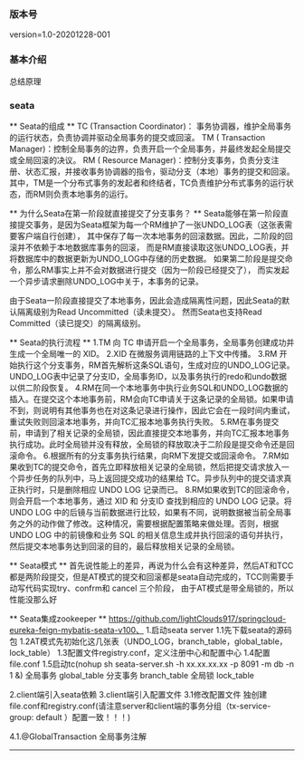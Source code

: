 ### 版本号 ###
version=1.0-20201228-001

### 基本介绍 ###
总结原理


### seata ###
** Seata的组成 **
TC (Transaction Coordinator)： 事务协调器，维护全局事务的运行状态，负责协调并驱动全局事务的提交或回滚。
TM ( Transaction Manager)：控制全局事务的边界，负责开启一个全局事务，并最终发起全局提交或全局回滚的决议。
RM ( Resource Manager)：控制分支事务，负责分支注册、状态汇报，并接收事务协调器的指令，驱动分支（本地）事务的提交和回滚。
其中，TM是一个分布式事务的发起者和终结者，TC负责维护分布式事务的运行状态，而RM则负责本地事务的运行。


** 为什么Seata在第一阶段就直接提交了分支事务？ **
Seata能够在第一阶段直接提交事务，是因为Seata框架为每一个RM维护了一张UNDO_LOG表（这张表需要客户端自行创建），
其中保存了每一次本地事务的回滚数据。因此，二阶段的回滚并不依赖于本地数据库事务的回滚，
而是RM直接读取这张UNDO_LOG表，并将数据库中的数据更新为UNDO_LOG中存储的历史数据。
如果第二阶段是提交命令，那么RM事实上并不会对数据进行提交（因为一阶段已经提交了），
而实发起一个异步请求删除UNDO_LOG中关于，本事务的记录。

由于Seata一阶段直接提交了本地事务，因此会造成隔离性问题，因此Seata的默认隔离级别为Read Uncommitted（读未提交）。
然而Seata也支持Read Committed（读已提交）的隔离级别。

** Seata的执行流程 **
1.TM 向 TC 申请开启一个全局事务，全局事务创建成功并生成一个全局唯一的 XID。
2.XID 在微服务调用链路的上下文中传播。
3.RM 开始执行这个分支事务，RM首先解析这条SQL语句，生成对应的UNDO_LOG记录。UNDO_LOG表中记录了分支ID，全局事务ID，以及事务执行的redo和undo数据以供二阶段恢复。
4.RM在同一个本地事务中执行业务SQL和UNDO_LOG数据的插入。在提交这个本地事务前，RM会向TC申请关于这条记录的全局锁。如果申请不到，则说明有其他事务也在对这条记录进行操作，因此它会在一段时间内重试，重试失败则回滚本地事务，并向TC汇报本地事务执行失败。
5.RM在事务提交前，申请到了相关记录的全局锁，因此直接提交本地事务，并向TC汇报本地事务执行成功。此时全局锁并没有释放，全局锁的释放取决于二阶段是提交命令还是回滚命令。
6.根据所有的分支事务执行结果，向RM下发提交或回滚命令。
7.RM如果收到TC的提交命令，首先立即释放相关记录的全局锁，然后把提交请求放入一个异步任务的队列中，马上返回提交成功的结果给 TC。异步队列中的提交请求真正执行时，只是删除相应 UNDO LOG 记录而已。
8.RM如果收到TC的回滚命令，则会开启一个本地事务，通过 XID 和 分支ID 查找到相应的 UNDO LOG 记录。将 UNDO LOG 中的后镜与当前数据进行比较，如果有不同，说明数据被当前全局事务之外的动作做了修改。这种情况，需要根据配置策略来做处理。否则，根据 UNDO LOG 中的前镜像和业务 SQL 的相关信息生成并执行回滚的语句并执行，然后提交本地事务达到回滚的目的，最后释放相关记录的全局锁。

** Seata模式 **
首先说性能上的差异，再说为什么会有这种差异，然后AT和TCC都是两阶段提交，但是AT模式的提交和回滚都是seata自动完成的，TCC则需要手动写代码实现try、confrm和 cancel 三个阶段，
由于AT模式是带全局锁的，所以性能没那么好

** Seata集成zookeeper **
https://github.com/lightClouds917/springcloud-eureka-feign-mybatis-seata-v100、
1.启动seata server
	1.1先下载seata的源码包
	1.2AT模式先初始化这几张表（UNDO_LOG，branch_table，global_table，lock_table）
	1.3配置文件registry.conf，定义注册中心和配置中心
    1.4配置file.conf
	1.5启动tc(nohup sh seata-server.sh -h xx.xx.xx.xx -p 8091 -m db -n 1 &)
全局事务 global_table
分支事务 branch_table
全局锁 lock_table

2.client端引入seata依赖
3.client端引入配置文件
   3.1修改配置文件
   独创建file.conf和registry.conf(请注意server和client端的事务分组（tx-service-group: default ）配置一致！！！)
   
4.1.@GlobalTransaction 全局事务注解

**  **
